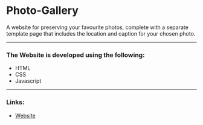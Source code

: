 # Photo-Gallery

A website for preserving your favourite photos, complete with a separate template page that includes the location and caption for your chosen photo.

<hr>

### The Website is developed using the following:
- HTML
- CSS
- Javascript

<hr>

### Links:
 * [Website](https://hassanchowdhry.github.io/Photo-Gallery/)
